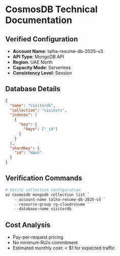 # CosmosDB Technical Documentation

## Verified Configuration

- **Account Name**: talha-resume-db-2025-v3
- **API Type**: MongoDB API
- **Region**: UAE North
- **Capacity Mode**: Serverless
- **Consistency Level**: Session

## Database Details

```json
{
  "name": "visitordb",
  "collection": "visitors",
  "indexes": [
    {
      "key": {
        "keys": ["_id"]
      }
    }
  ],
  "shardKey": {
    "id": "Hash"
  }
}
```

## Verification Commands

```powershell
# Verify collection configuration
az cosmosdb mongodb collection list `
    --account-name talha-resume-db-2025-v3 `
    --resource-group rg-cloudresume `
    --database-name visitordb
```

## Cost Analysis

- Pay-per-request pricing
- No minimum RU/s commitment
- Estimated monthly cost: < $1 for expected traffic
